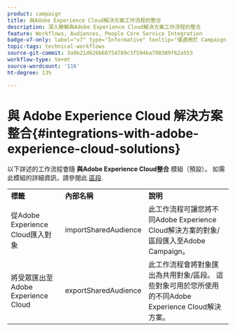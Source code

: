 ```yaml
---
product: campaign
title: 與Adobe Experience Cloud解決方案工作流程的整合
description: 深入瞭解與Adobe Experience Cloud解決方案工作流程的整合
feature: Workflows, Audiences, People Core Service Integration
badge-v7-only: label="v7" type="Informative" tooltip="僅適用於 Campaign Classic v7"
topic-tags: technical-workflows
source-git-commit: 3a9b21d626b60754789c3f594ba798309f62a553
workflow-type: tm+mt
source-wordcount: '116'
ht-degree: 13%

---
```



# 與 Adobe Experience Cloud 解決方案整合{#integrations-with-adobe-experience-cloud-solutions}



以下詳述的工作流程會隨 **與Adobe Experience Cloud整合** 模組（預設）。 如需此模組的詳細資訊，請參閱此 [區段](../../integrations/using/configuring-ims.md#installing-the-package).

<table> 
 <tbody> 
  <tr> 
   <td> <strong>標籤</strong><br /> </td> 
   <td> <strong>內部名稱</strong><br /> </td> 
   <td> <strong>說明</strong><br /> </td> 
  </tr> 
  <tr> 
   <td> <span class="uicontrol">從Adobe Experience Cloud匯入對象</span> <br /> </td> 
   <td> <span class="uicontrol">importSharedAudience</span> <br /> </td> 
   <td> 此工作流程可讓您將不同Adobe Experience Cloud解決方案的對象/區段匯入至Adobe Campaign。<br /> </td> 
  </tr> 
  <tr> 
   <td> <span class="uicontrol">將受眾匯出至Adobe Experience Cloud</span> <br /> </td> 
   <td> <span class="uicontrol">exportSharedAudience</span> <br /> </td> 
   <td> 此工作流程會將對象匯出為共用對象/區段。 這些對象可用於您所使用的不同Adobe Experience Cloud解決方案。<br /> </td> 
  </tr> 
 </tbody> 
</table>

